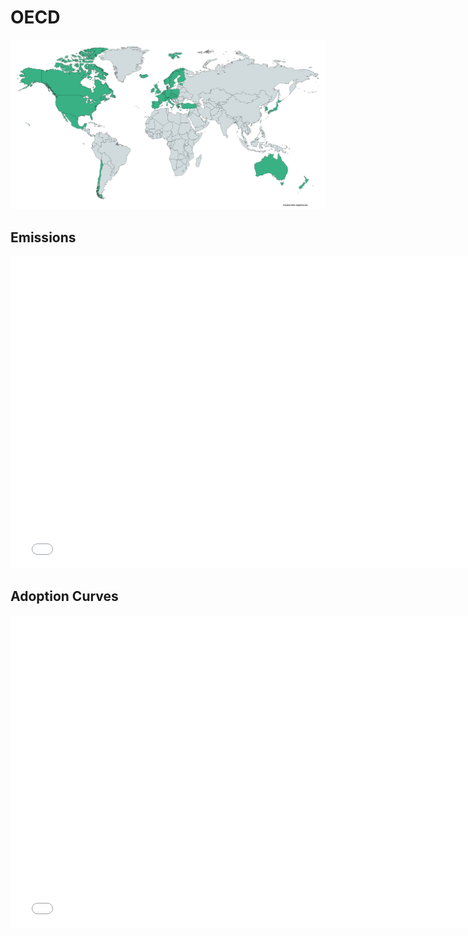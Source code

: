 



#  OECD 
  
![](../region%20maps/OECD.png)  
  
  

## Emissions
<iframe id='igraph' scrolling='no' style='border:none' seamless='seamless' src= "mwedges-pathway-OECD-dauncsffiet.html" height='500' width='150%'></iframe>  
  

## Adoption Curves
<iframe id='igraph' scrolling='no' style='border:none' seamless='seamless' src= "scurves-OECD-pathway-dauncsffiet.html" height='500' width='150%'></iframe>  
